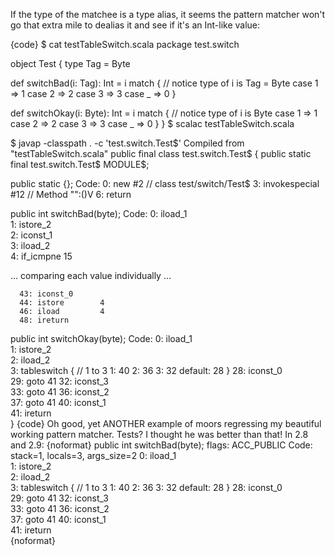If the type of the matchee is a type alias, it seems the pattern matcher won't go that extra mile to dealias it and see if it's an Int-like value:

{code}
$ cat testTableSwitch.scala 
package test.switch

object Test {
  type Tag = Byte

  def switchBad(i: Tag): Int = i match { // notice type of i is Tag = Byte
    case 1 => 1
    case 2 => 2
    case 3 => 3
    case _ => 0
  }

  def switchOkay(i: Byte): Int = i match { // notice type of i is Byte
    case 1 => 1
    case 2 => 2
    case 3 => 3
    case _ => 0
  }
}
$ scalac testTableSwitch.scala

$ javap -classpath . -c 'test.switch.Test$'
Compiled from "testTableSwitch.scala"
public final class test.switch.Test$ {
  public static final test.switch.Test$ MODULE$;

  public static {};
    Code:
       0: new           #2                  // class test/switch/Test$
       3: invokespecial #12                 // Method "<init>":()V
       6: return        

  public int switchBad(byte);
    Code:
       0: iload_1       
       1: istore_2      
       2: iconst_1      
       3: iload_2       
       4: if_icmpne     15

 ... comparing each value individually ...

      43: iconst_0      
      44: istore        4
      46: iload         4
      48: ireturn       

  public int switchOkay(byte);
    Code:
       0: iload_1       
       1: istore_2      
       2: iload_2       
       3: tableswitch   { // 1 to 3
                     1: 40
                     2: 36
                     3: 32
               default: 28
          }
      28: iconst_0      
      29: goto          41
      32: iconst_3      
      33: goto          41
      36: iconst_2      
      37: goto          41
      40: iconst_1      
      41: ireturn       
}
{code}
Oh good, yet ANOTHER example of moors regressing my beautiful working pattern matcher. Tests? I thought he was better than that! In 2.8 and 2.9:
{noformat}
  public int switchBad(byte);
    flags: ACC_PUBLIC
    Code:
      stack=1, locals=3, args_size=2
         0: iload_1       
         1: istore_2      
         2: iload_2       
         3: tableswitch   { // 1 to 3
                       1: 40
                       2: 36
                       3: 32
                 default: 28
            }
        28: iconst_0      
        29: goto          41
        32: iconst_3      
        33: goto          41
        36: iconst_2      
        37: goto          41
        40: iconst_1      
        41: ireturn       
{noformat}
